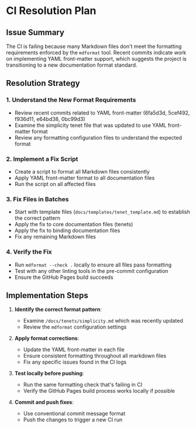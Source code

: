 # CI Resolution Plan

## Issue Summary

The CI is failing because many Markdown files don't meet the formatting requirements
enforced by the `mdformat` tool. Recent commits indicate work on implementing YAML
front-matter support, which suggests the project is transitioning to a new documentation
format standard.

## Resolution Strategy

### 1. Understand the New Format Requirements

- Review recent commits related to YAML front-matter (6fa5d3d, 5cef492, f936d11,
  e64bd38, 0bc99d3)
- Examine the simplicity tenet file that was updated to use YAML front-matter format
- Review any formatting configuration files to understand the expected format

### 2. Implement a Fix Script

- Create a script to format all Markdown files consistently
- Apply YAML front-matter format to all documentation files
- Run the script on all affected files

### 3. Fix Files in Batches

- Start with template files (`docs/templates/tenet_template.md`) to establish the
  correct pattern
- Apply the fix to core documentation files (tenets)
- Apply the fix to binding documentation files
- Fix any remaining Markdown files

### 4. Verify the Fix

- Run `mdformat --check .` locally to ensure all files pass formatting
- Test with any other linting tools in the pre-commit configuration
- Ensure the GitHub Pages build succeeds

## Implementation Steps

1. **Identify the correct format pattern**:

   - Examine `/docs/tenets/simplicity.md` which was recently updated
   - Review the `mdformat` configuration settings

1. **Apply format corrections**:

   - Update the YAML front-matter in each file
   - Ensure consistent formatting throughout all markdown files
   - Fix any specific issues found in the CI logs

1. **Test locally before pushing**:

   - Run the same formatting check that's failing in CI
   - Verify the GitHub Pages build process works locally if possible

1. **Commit and push fixes**:

   - Use conventional commit message format
   - Push the changes to trigger a new CI run
